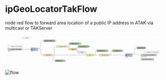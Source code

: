 # ipGeoLocatorTakFlow
node red flow to forward area location of a public IP address in ATAK via multicast or TAKServer

![flow](/ipGeoLocatorTakFlow.png?raw=true "Node-Red Flow")

![flow](/ATAK.png?raw=true "ATAK")
